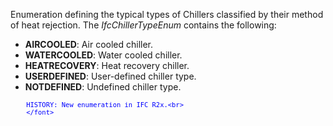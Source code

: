 ﻿Enumeration defining the typical types of Chillers classified by their method of heat rejection. The _IfcChillerTypeEnum_ contains the following:

* **AIRCOOLED**: Air cooled chiller.
* **WATERCOOLED**: Water cooled chiller.
* **HEATRECOVERY**: Heat recovery chiller.
* **USERDEFINED**: User-defined chiller type.
* **NOTDEFINED**: Undefined chiller type.

> <font color="#0000ff" size="-1">
    	HISTORY: New enumeration in IFC R2x.<br>
    	</font>